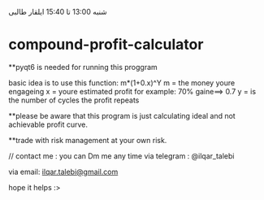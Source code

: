 شنبه 13:00 تا 15:40 ایلقار طالبی


# compound-profit-calculator

**pyqt6 is needed for running this proggram


basic idea is to use this function:
m*(1+0.x)^Y
m = the money youre engageing
x = youre estimated profit for example: 70% gaine==> 0.7
y = is the number of cycles the profit repeats


**please be aware that this program is just calculating ideal and not achievable profit curve.


**trade with risk management at your own risk.

// contact me :
you can Dm me any time via telegram : @ilqar_talebi


via email: ilqar.talebi@gmail.com
  
hope it helps :>
